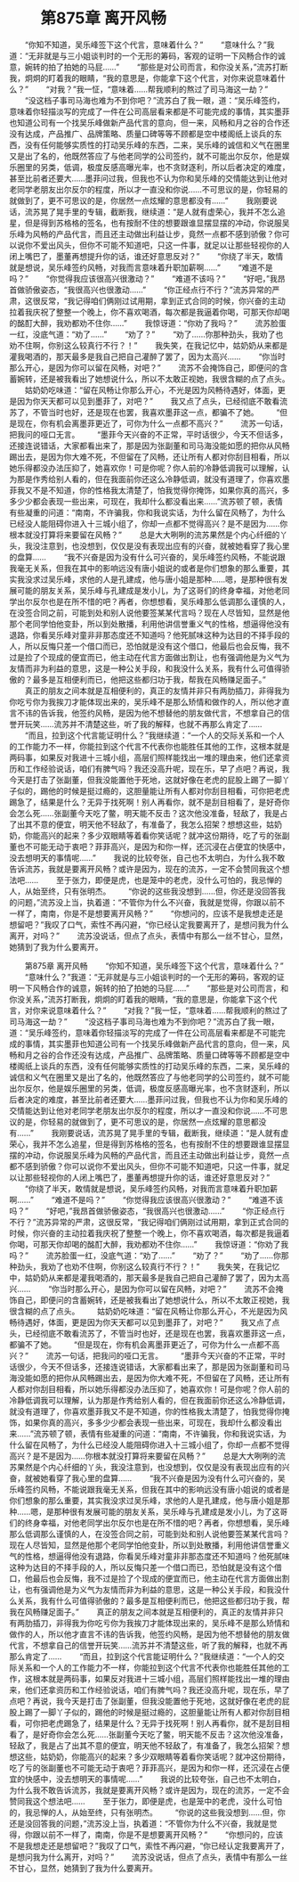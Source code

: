 # 　　第875章 离开风畅
　　“你知不知道，吴乐峰签下这个代言，意味着什么？”
　　“意味什么？”我道：“无非就是与三小姐谈判时的一个无形的筹码，客观的证明一下风畅合作的诚意，婉转的拍了拍她的马屁……”
　　“那些是对公司而言，和你没关系，”流苏打断我，炯炯的盯着我的眼睛，“我的意思是，你能拿下这个代言，对你来说意味着什么？”
　　“对我？”我一怔，“意味着……帮我顺利的熬过了司马海这一劫？”
　　“没这档子事司马海也难为不到你吧？”流苏白了我一眼，道：“吴乐峰签约，意味着你轻描淡写的完成了一件在公司高层看来都是不可能完成的事情，其实墨菲也知道公司有一个找吴乐峰做新产品代言的意向，但一来，风畅和月之谷的合作还没有达成，产品推广、品牌策略、质量口碑等等不顾都是空中楼阁纸上谈兵的东西，没有任何能够实质性的打动吴乐峰的东西，二来，吴乐峰的诚信和义气在圈里又是出了名的，他既然答应了与他老同学的公司签约，就不可能出尔反尔，他是娱乐圈里的另类，低调，极度反感高曝光率，也不贪财逐利，所以后者决定的难度，甚至比前者还要大……墨菲问过我，但我也不认为你和吴乐峰的交情能达到让他对老同学老朋友出尔反尔的程度，所以才一直没和你说……不可思议的是，你轻易的就做到了，更不可思议的是，你居然一点炫耀的意思都没有……”
　　我刚要说话，流苏晃了晃手里的专辑，截断我，继续道：“是人就有虚荣心，我并不怎么追星，但是得到苏格格的签名，也有按耐不住的想要跟谁显摆显摆的冲动，你说服吴乐峰为风畅的产品代言，而且还主动做出利益让步，竟然一点都不感到骄傲？你可以说你不爱出风头，但你不可能不知道吧，只这一件事，就足以让那些轻视你的人闭上嘴巴了，墨董再想提升你的话，谁还好意思反对？”
　　“你绕了半天，敢情就是想说，吴乐峰签约风畅，对我而言意味着升职加薪啊……”
　　“难道不是吗？”
　　“你觉得我应该很高兴很激动？”
　　“难道不该吗？”
　　“好吧，”我昂首做骄傲姿态，“我很高兴也很激动……”
　　“你正经点行不行？”流苏异常的严肃，这很反常，“我记得咱们俩刚过试用期，拿到正式合同的时候，你兴奋的主动拉着我庆祝了整整一个晚上，你不喜欢喝酒，每次都是我逼着你喝，可那天你却喝的酩酊大醉，我劝都劝不住你……”
　　我惊讶道：“你劝了我吗？”
　　流苏脸蛋一红，没底气道：“劝了……”
　　“劝了？”
　　“劝了……你那种劲头，我劝了也劝不住啊，你别这么较真行不行？！”
　　我失笑，在我记忆中，姑奶奶从来都是灌我喝酒的，那天最多是我自己把自己灌醉了罢了，因为太高兴……
　　“你当时那么开心，是因为你可以留在风畅，对吧？”
　　流苏不会掩饰自己，即便问的含蓄婉转，还是被我看出了她想说什么，所以不太敢正视她，我很含糊的点了点头。
　　姑奶奶吃味道：“留在风畅让你那么开心，不光是因为风畅待遇好，体面，更是因为你天天都可以见到墨菲了，对吧？”
　　我又点了点头，已经彻底不敢看流苏了，不管当时也好，还是现在也罢，我喜欢墨菲这一点，都骗不了她。
　　“但是现在，你有机会离墨菲更近了，可你为什么一点都不高兴？”
　　流苏一句话，把我问的哑口无言。
　　“墨菲今天兴奋的不正常，平时话很少，今天不但话多，还接连说错话，大家都看出来了，那是因为张副董和司马海没能如愿的把你从风畅踢出去，是因为你大难不死，不但留在了风畅，还让所有人都对你刮目相看，所以她乐得都没办法压抑了，她喜欢你！可是你呢？你人前的冷静低调我可以理解，认为那是作秀给别人看的，但在我面前你还这么冷静低调，就没有道理了，你喜欢墨菲我又不是不知道，你的性格我太清楚了，怕我觉得你掩饰，如果你真的高兴，多多少少都会表现一些出来，可现在，我却什么都没看出来……”流苏顿了顿，表情有些凝重的问道：“南南，不许骗我，你和我说实话，为什么留在风畅了，为什么已经没人能阻碍你进入十三城小组了，你却一点都不觉得高兴？是不是因为……你根本就没打算将来要留在风畅？”
　　总是大大咧咧的流苏果然是个内心纤细的丫头，我没注意到，也没想到，仅仅是没有表现出应有的兴奋，就被她看穿了我心里的盘算……
　　“我不兴奋是因为没有什么可兴奋的，吴乐峰签约风畅，不能说跟我毫无关系，但我在其中的影响远没有唐小姐说的或者是你们想象的那么重要，其实我没求过吴乐峰，求他的人是孔建成，他与唐小姐是那种……嗯，是那种很有发展可能的朋友关系，吴乐峰与孔建成是发小儿，为了这哥们的终身幸福，对他老同学出尔反尔也是在所不惜的吧？再者，你想想看，吴乐峰那么低调那么谨慎的人，在没签合同之前，可能到处和别人说他要签某某代言吗？现在人尽皆知，显然是他那个老同学怕他变卦，所以到处散播，利用他讲信誉重义气的性格，想逼得他没有退路，你看吴乐峰对童非非那态度还不知道吗？他死腻味这种为达目的不择手段的人，所以反悔只差一个借口而已，恐怕就是没有这个借口，他最后也会反悔，我不过是捡了个现成的便宜而已，他主动在代言方面做出割让，也有强调他是为义气为友情而非为利益的意思，这是一种公关手段，和我没什么关系，我有什么可值得骄傲的？最多是互相便利而已，他把这些都归功于我，帮我在风畅赚足面子。”
　　真正的朋友之间本就是互相便利的，真正的友情并非只有两肋插刀，非得我为你吃亏你为我挨刀才能体现出来的，吴乐峰不是那么矫情和做作的人，所以他才直言不讳的告诉我，他签约风畅，是因为他不想替他的朋友做代言，不想拿自己的信誉开玩笑……流苏并不清楚这些，听了我的解释，也就不再那么肯定了……
　　“而且，拉到这个代言能证明什么？”我继续道：“一个人的交际关系和一个人的工作能力不一样，你能拉到这个代言不代表你也能胜任其他的工作，这根本就是两码事，如果反对我进十三城小组，高层们照样能找出一堆的理由来，他们还拿资历和工作经验说话，咱们有脾气吗？我还没高升呢，现在乐，早了点吧？再说，我今天是打击了张副董，但我没能置他于死地，这就好像在老虎的屁股上踢了一脚丫子似的，踢他的时候是挺过瘾的，这胆量能让所有人都对你刮目相看，可你把老虎踢急了，结果是什么？无异于找死啊！别人再看你，就不是刮目相看了，是好奇你会怎么死……张副董今天吃了鳖，明天能不反击？这次他没准备，轻敌了，我是占了出其不意的便宜，明天他不轻敌了，有准备了，我怎么招架？想想这些，姑奶奶，你能高兴的起来？多少双眼睛等着看你笑话呢？就冲这份期待，吃了亏的张副董也不可能无动于衷吧？菲菲高兴，是因为和你一样，还沉浸在占便宜的快感中，没去想明天的事情呢……”
　　我说的比较夸张，自己也不太明白，为什么我不敢告诉流苏，我就是要离开风畅？或许是因为，现在的流苏，一定不会赞同我这个想法吧……
　　至于张力，即便是虎，也是笼中的老虎，没什么可怕的，我忌惮的人，从始至终，只有张明杰。
　　“你说的这些我没想到……但，你还是没回答我的问题，”流苏没上当，执着道：“不管你为什么不兴奋，我就是觉得，你跟以前不一样了，南南，你是不是想要离开风畅？”
　　“你想问的，应该不是我想走还是想留吧？”我叹了口气，索性不再闪避，“你已经认定我要离开了，是想问我为什么离开，对吗？”
　　流苏没说话，但点了点头，表情中有那么一丝不甘心，显然，她猜到了我为什么要离开。

　　第875章 离开风畅
　　“你知不知道，吴乐峰签下这个代言，意味着什么？”
　　“意味什么？”我道：“无非就是与三小姐谈判时的一个无形的筹码，客观的证明一下风畅合作的诚意，婉转的拍了拍她的马屁……”
　　“那些是对公司而言，和你没关系，”流苏打断我，炯炯的盯着我的眼睛，“我的意思是，你能拿下这个代言，对你来说意味着什么？”
　　“对我？”我一怔，“意味着……帮我顺利的熬过了司马海这一劫？”
　　“没这档子事司马海也难为不到你吧？”流苏白了我一眼，道：“吴乐峰签约，意味着你轻描淡写的完成了一件在公司高层看来都是不可能完成的事情，其实墨菲也知道公司有一个找吴乐峰做新产品代言的意向，但一来，风畅和月之谷的合作还没有达成，产品推广、品牌策略、质量口碑等等不顾都是空中楼阁纸上谈兵的东西，没有任何能够实质性的打动吴乐峰的东西，二来，吴乐峰的诚信和义气在圈里又是出了名的，他既然答应了与他老同学的公司签约，就不可能出尔反尔，他是娱乐圈里的另类，低调，极度反感高曝光率，也不贪财逐利，所以后者决定的难度，甚至比前者还要大……墨菲问过我，但我也不认为你和吴乐峰的交情能达到让他对老同学老朋友出尔反尔的程度，所以才一直没和你说……不可思议的是，你轻易的就做到了，更不可思议的是，你居然一点炫耀的意思都没有……”
　　我刚要说话，流苏晃了晃手里的专辑，截断我，继续道：“是人就有虚荣心，我并不怎么追星，但是得到苏格格的签名，也有按耐不住的想要跟谁显摆显摆的冲动，你说服吴乐峰为风畅的产品代言，而且还主动做出利益让步，竟然一点都不感到骄傲？你可以说你不爱出风头，但你不可能不知道吧，只这一件事，就足以让那些轻视你的人闭上嘴巴了，墨董再想提升你的话，谁还好意思反对？”
　　“你绕了半天，敢情就是想说，吴乐峰签约风畅，对我而言意味着升职加薪啊……”
　　“难道不是吗？”
　　“你觉得我应该很高兴很激动？”
　　“难道不该吗？”
　　“好吧，”我昂首做骄傲姿态，“我很高兴也很激动……”
　　“你正经点行不行？”流苏异常的严肃，这很反常，“我记得咱们俩刚过试用期，拿到正式合同的时候，你兴奋的主动拉着我庆祝了整整一个晚上，你不喜欢喝酒，每次都是我逼着你喝，可那天你却喝的酩酊大醉，我劝都劝不住你……”
　　我惊讶道：“你劝了我吗？”
　　流苏脸蛋一红，没底气道：“劝了……”
　　“劝了？”
　　“劝了……你那种劲头，我劝了也劝不住啊，你别这么较真行不行？！”
　　我失笑，在我记忆中，姑奶奶从来都是灌我喝酒的，那天最多是我自己把自己灌醉了罢了，因为太高兴……
　　“你当时那么开心，是因为你可以留在风畅，对吧？”
　　流苏不会掩饰自己，即便问的含蓄婉转，还是被我看出了她想说什么，所以不太敢正视她，我很含糊的点了点头。
　　姑奶奶吃味道：“留在风畅让你那么开心，不光是因为风畅待遇好，体面，更是因为你天天都可以见到墨菲了，对吧？”
　　我又点了点头，已经彻底不敢看流苏了，不管当时也好，还是现在也罢，我喜欢墨菲这一点，都骗不了她。
　　“但是现在，你有机会离墨菲更近了，可你为什么一点都不高兴？”
　　流苏一句话，把我问的哑口无言。
　　“墨菲今天兴奋的不正常，平时话很少，今天不但话多，还接连说错话，大家都看出来了，那是因为张副董和司马海没能如愿的把你从风畅踢出去，是因为你大难不死，不但留在了风畅，还让所有人都对你刮目相看，所以她乐得都没办法压抑了，她喜欢你！可是你呢？你人前的冷静低调我可以理解，认为那是作秀给别人看的，但在我面前你还这么冷静低调，就没有道理了，你喜欢墨菲我又不是不知道，你的性格我太清楚了，怕我觉得你掩饰，如果你真的高兴，多多少少都会表现一些出来，可现在，我却什么都没看出来……”流苏顿了顿，表情有些凝重的问道：“南南，不许骗我，你和我说实话，为什么留在风畅了，为什么已经没人能阻碍你进入十三城小组了，你却一点都不觉得高兴？是不是因为……你根本就没打算将来要留在风畅？”
　　总是大大咧咧的流苏果然是个内心纤细的丫头，我没注意到，也没想到，仅仅是没有表现出应有的兴奋，就被她看穿了我心里的盘算……
　　“我不兴奋是因为没有什么可兴奋的，吴乐峰签约风畅，不能说跟我毫无关系，但我在其中的影响远没有唐小姐说的或者是你们想象的那么重要，其实我没求过吴乐峰，求他的人是孔建成，他与唐小姐是那种……嗯，是那种很有发展可能的朋友关系，吴乐峰与孔建成是发小儿，为了这哥们的终身幸福，对他老同学出尔反尔也是在所不惜的吧？再者，你想想看，吴乐峰那么低调那么谨慎的人，在没签合同之前，可能到处和别人说他要签某某代言吗？现在人尽皆知，显然是他那个老同学怕他变卦，所以到处散播，利用他讲信誉重义气的性格，想逼得他没有退路，你看吴乐峰对童非非那态度还不知道吗？他死腻味这种为达目的不择手段的人，所以反悔只差一个借口而已，恐怕就是没有这个借口，他最后也会反悔，我不过是捡了个现成的便宜而已，他主动在代言方面做出割让，也有强调他是为义气为友情而非为利益的意思，这是一种公关手段，和我没什么关系，我有什么可值得骄傲的？最多是互相便利而已，他把这些都归功于我，帮我在风畅赚足面子。”
　　真正的朋友之间本就是互相便利的，真正的友情并非只有两肋插刀，非得我为你吃亏你为我挨刀才能体现出来的，吴乐峰不是那么矫情和做作的人，所以他才直言不讳的告诉我，他签约风畅，是因为他不想替他的朋友做代言，不想拿自己的信誉开玩笑……流苏并不清楚这些，听了我的解释，也就不再那么肯定了……
　　“而且，拉到这个代言能证明什么？”我继续道：“一个人的交际关系和一个人的工作能力不一样，你能拉到这个代言不代表你也能胜任其他的工作，这根本就是两码事，如果反对我进十三城小组，高层们照样能找出一堆的理由来，他们还拿资历和工作经验说话，咱们有脾气吗？我还没高升呢，现在乐，早了点吧？再说，我今天是打击了张副董，但我没能置他于死地，这就好像在老虎的屁股上踢了一脚丫子似的，踢他的时候是挺过瘾的，这胆量能让所有人都对你刮目相看，可你把老虎踢急了，结果是什么？无异于找死啊！别人再看你，就不是刮目相看了，是好奇你会怎么死……张副董今天吃了鳖，明天能不反击？这次他没准备，轻敌了，我是占了出其不意的便宜，明天他不轻敌了，有准备了，我怎么招架？想想这些，姑奶奶，你能高兴的起来？多少双眼睛等着看你笑话呢？就冲这份期待，吃了亏的张副董也不可能无动于衷吧？菲菲高兴，是因为和你一样，还沉浸在占便宜的快感中，没去想明天的事情呢……”
　　我说的比较夸张，自己也不太明白，为什么我不敢告诉流苏，我就是要离开风畅？或许是因为，现在的流苏，一定不会赞同我这个想法吧……
　　至于张力，即便是虎，也是笼中的老虎，没什么可怕的，我忌惮的人，从始至终，只有张明杰。
　　“你说的这些我没想到……但，你还是没回答我的问题，”流苏没上当，执着道：“不管你为什么不兴奋，我就是觉得，你跟以前不一样了，南南，你是不是想要离开风畅？”
　　“你想问的，应该不是我想走还是想留吧？”我叹了口气，索性不再闪避，“你已经认定我要离开了，是想问我为什么离开，对吗？”
　　流苏没说话，但点了点头，表情中有那么一丝不甘心，显然，她猜到了我为什么要离开。

